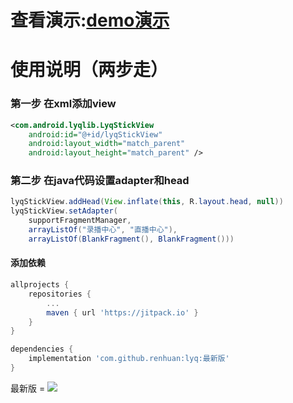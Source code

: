 # 查看演示:[demo演示]( http://renhuan.aizhifou.cn/ed36e0f2f626064bbdd7acba4b2b4c12.mp4 )

# 使用说明（两步走）

### 第一步 在xml添加view

```xml
<com.android.lyqlib.LyqStickView
    android:id="@+id/lyqStickView"
    android:layout_width="match_parent"
    android:layout_height="match_parent" />
```

### 第二步  在java代码设置adapter和head

```java
lyqStickView.addHead(View.inflate(this, R.layout.head, null))
lyqStickView.setAdapter(
    supportFragmentManager,
    arrayListOf("录播中心", "直播中心"),
    arrayListOf(BlankFragment(), BlankFragment()))
```

#### 添加依赖

```groovy
allprojects {
	repositories {
		...
		maven { url 'https://jitpack.io' }
	}
}
```

```groovy
dependencies {
    implementation 'com.github.renhuan:lyq:最新版'
}
```

最新版 = [![](https://jitpack.io/v/renhuan/lyq.svg)](https://jitpack.io/#renhuan/lyq)